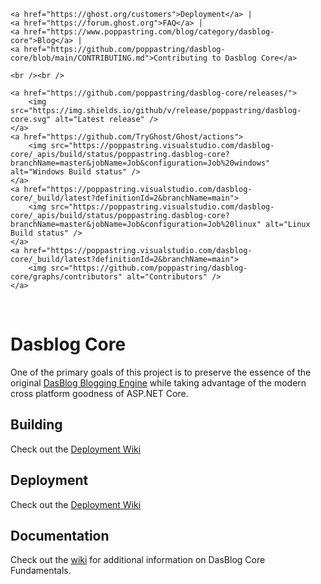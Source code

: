 <p align="center">

    <a href="https://ghost.org/customers">Deployment</a> |
    <a href="https://forum.ghost.org">FAQ</a> |
    <a href="https://www.poppastring.com/blog/category/dasblog-core">Blog</a> |
    <a href="https://github.com/poppastring/dasblog-core/blob/main/CONTRIBUTING.md">Contributing to Dasblog Core</a>

    <br /><br />

    <a href="https://github.com/poppastring/dasblog-core/releases/">
        <img src="https://img.shields.io/github/v/release/poppastring/dasblog-core.svg" alt="Latest release" />
    </a>
    <a href="https://github.com/TryGhost/Ghost/actions">
        <img src="https://poppastring.visualstudio.com/dasblog-core/_apis/build/status/poppastring.dasblog-core?branchName=master&jobName=Job&configuration=Job%20windows" alt="Windows Build status" />
    </a>
    <a href="https://poppastring.visualstudio.com/dasblog-core/_build/latest?definitionId=2&branchName=main">
        <img src="https://poppastring.visualstudio.com/dasblog-core/_apis/build/status/poppastring.dasblog-core?branchName=master&jobName=Job&configuration=Job%20linux" alt="Linux Build status" />
    </a>
    <a href="https://poppastring.visualstudio.com/dasblog-core/_build/latest?definitionId=2&branchName=main">
        <img src="https://github.com/poppastring/dasblog-core/graphs/contributors" alt="Contributors" />
    </a>

</p>

&nbsp;


# Dasblog Core
One of the primary goals of this project is to preserve the essence of the original [DasBlog Blogging Engine](https://msdn.microsoft.com/en-us/library/aa480016.aspx) while taking advantage of the modern cross platform goodness of ASP.NET Core.

## Building 
Check out the [Deployment Wiki](https://github.com/poppastring/dasblog-core/blob/main/CONTRIBUTING.md)

## Deployment
Check out the [Deployment Wiki](https://github.com/poppastring/dasblog-core/wiki/1.-Deployment)

## Documentation
Check out the [wiki](https://github.com/poppastring/dasblog-core/wiki) for additional information on DasBlog Core Fundamentals.

